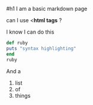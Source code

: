 #h1 I am a basic markdown page

can I use <<strong>html tags</strong> ?

I know I can do this
```ruby
def ruby
puts "syntax highlighting"
end
ruby
```
And a
1. list
2. of
3. things
